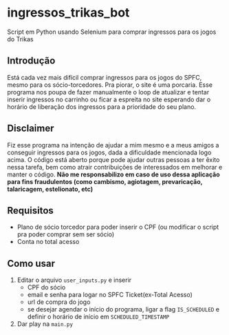 # ingressos_trikas_bot

Script em Python usando Selenium para comprar ingressos para os jogos do Trikas

## Introdução

Está cada vez mais difícil comprar ingressos para os jogos do SPFC, mesmo para os sócio-torcedores. Pra piorar, o site é
uma porcaria. Esse programa nos poupa de fazer manualmente o loop de atualizar e tentar inserir ingressos no carrinho ou
ficar a espreita no site esperando dar o horário de liberação dos ingressos para a prioridade do seu plano.

## Disclaimer

Fiz esse programa na intenção de ajudar a mim mesmo e a meus amigos a conseguir ingressos para os jogos, dada a
dificuldade mencionada logo acima.
O código está aberto porque pode ajudar outras pessoas a ter êxito nessa tarefa, bem como atrair contribuições de
interessados em melhorar e manter o código.
**Não me responsabilizo em caso de uso dessa aplicação para fins fraudulentos (como cambismo, agiotagem, prevaricação,
talaricagem, estelionato, etc)**

## Requisitos

- Plano de sócio torcedor para poder inserir o CPF (ou modificar o script pra poder comprar sem ser sócio)
- Conta no total acesso

## Como usar

1. Editar o arquivo `user_inputs.py` e inserir
    - CPF do sócio
    - email e senha para logar no SPFC Ticket(ex-Total Acesso)
    - url de compra do jogo
    - se desejar agendar o início do programa, ligar a flag `IS_SCHEDULED` e definir o horário de início
      em `SCHEDULED_TIMESTAMP`
2. Dar play na `main.py`